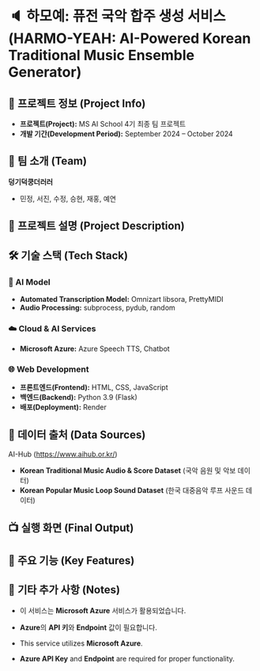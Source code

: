 # 🔈 하모예: 퓨전 국악 합주 생성 서비스 (HARMO-YEAH: AI-Powered Korean Traditional Music Ensemble Generator)


## 📌 프로젝트 정보 (Project Info)
- **프로젝트(Project):** MS AI School 4기 최종 팀 프로젝트 
- **개발 기간(Development Period):** September 2024 – October 2024


## 👥 팀 소개 (Team)
**덩기덕쿵더러러** 
- 민정, 서진, 수정, 승현, 재홍, 예연


## 📖 프로젝트 설명 (Project Description)





## 🛠 기술 스택 (Tech Stack)
### 📌 AI Model 
- **Automated Transcription Model:** Omnizart libsora, PrettyMIDI 
- **Audio Processing:** subprocess, pydub, random 

### ☁️ Cloud & AI Services 
- **Microsoft Azure:** Azure Speech TTS, Chatbot 

### 🌐 Web Development 
- **프론트엔드(Frontend):** HTML, CSS, JavaScript 
- **백엔드(Backend):** Python 3.9 (Flask) 
- **배포(Deployment):** Render


## 📂 데이터 출처 (Data Sources)
AI-Hub (https://www.aihub.or.kr/) 
- **Korean Traditional Music Audio & Score Dataset** (국악 음원 및 악보 데이터) 
- **Korean Popular Music Loop Sound Dataset** (한국 대중음악 루프 사운드 데이터)  


## 📺 실행 화면 (Final Output)



## 🚀 주요 기능 (Key Features)



## 📝 기타 추가 사항 (Notes)
- 이 서비스는 **Microsoft Azure** 서비스가 활용되었습니다. 
- **Azure**의 **API 키**와 **Endpoint** 값이 필요합니다.

- This service utilizes **Microsoft Azure**. 
- **Azure API Key** and **Endpoint** are required for proper functionality.
